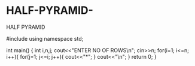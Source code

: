 # HALF-PYRAMID-
HALF PYRAMID



#include <iostream>
using namespace std;

int main() {
    int i,n,j;
    cout<<"ENTER NO OF ROWS\n";
    cin>>n;
    for(i=1; i<=n; i++){
        for(j=1; j<=i; j++){
            cout<<"*";
        }
        cout<<"\n";
    }
    return 0;
}
            
        
